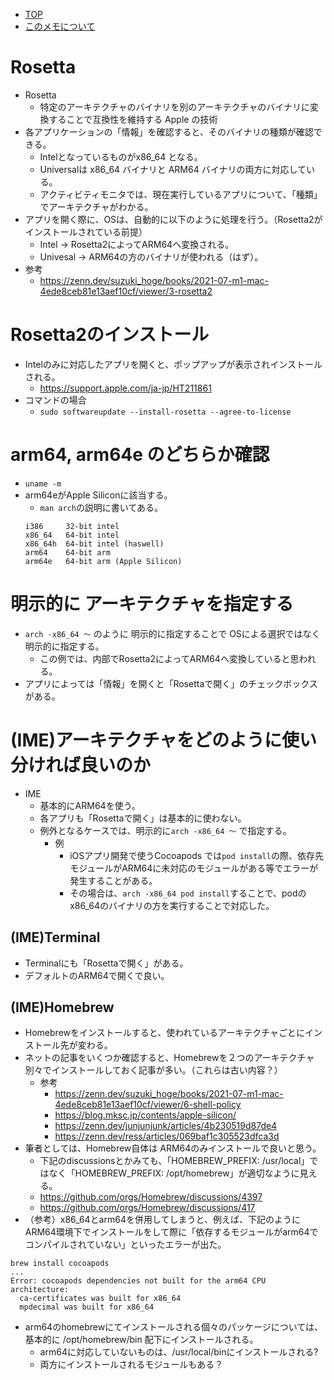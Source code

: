 - [TOP](./README.md)
- [このメモについて](../README.md)


# Rosetta
* Rosetta
    * 特定のアーキテクチャのバイナリを別のアーキテクチャのバイナリに変換することで互換性を維持する Apple の技術
* 各アプリケーションの「情報」を確認すると、そのバイナリの種類が確認できる。
    * Intelとなっているものがx86_64 となる。
    * Universalは x86_64 バイナリと ARM64 バイナリの両方に対応している。
    * アクティビティモニタでは、現在実行しているアプリについて、「種類」でアーキテクチャがわかる。
* アプリを開く際に、OSは、自動的に以下のように処理を行う。（Rosetta2がインストールされている前提）
    * Intel -> Rosetta2によってARM64へ変換される。
    * Univesal -> ARM64の方のバイナリが使われる（はず）。
* 参考
    * https://zenn.dev/suzuki_hoge/books/2021-07-m1-mac-4ede8ceb81e13aef10cf/viewer/3-rosetta2

# Rosetta2のインストール
*  Intelのみに対応したアプリを開くと、ポップアップが表示されインストールされる。
    * https://support.apple.com/ja-jp/HT211861
* コマンドの場合
    * `sudo softwareupdate --install-rosetta --agree-to-license`

# arm64, arm64e のどちらか確認
* `uname -m`
* arm64eがApple Siliconに該当する。
    * `man arch`の説明に書いてある。
    ```
    i386     32-bit intel
    x86_64   64-bit intel
    x86_64h  64-bit intel (haswell)
    arm64    64-bit arm
    arm64e   64-bit arm (Apple Silicon)
    ```


# 明示的に アーキテクチャを指定する
* `arch -x86_64 〜` のように 明示的に指定することで OSによる選択ではなく明示的に指定する。
    * この例では、内部でRosetta2によってARM64へ変換していると思われる。
* アプリによっては「情報」を開くと「Rosettaで開く」のチェックボックスがある。

# (IME)アーキテクチャをどのように使い分ければ良いのか
* IME
    * 基本的にARM64を使う。
    * 各アプリも「Rosettaで開く」は基本的に使わない。
    * 例外となるケースでは、明示的に`arch -x86_64 〜` で指定する。
        * 例
            * iOSアプリ開発で使うCocoapods では`pod install`の際、依存先モジュールがARM64に未対応のモジュールがある等でエラーが発生することがある。
            * その場合は、`arch -x86_64 pod install`することで、podの x86_64のバイナリの方を実行することで対応した。
## (IME)Terminal 
* Terminalにも「Rosettaで開く」がある。
* デフォルトのARM64で開くで良い。
## (IME)Homebrew
* Homebrewをインストールすると、使われているアーキテクチャごとにインストール先が変わる。
* ネットの記事をいくつか確認すると、Homebrewを２つのアーキテクチャ別々でインストールしておく記事が多い。（これらは古い内容？）
    * 参考
        * https://zenn.dev/suzuki_hoge/books/2021-07-m1-mac-4ede8ceb81e13aef10cf/viewer/6-shell-policy
        * https://blog.mksc.jp/contents/apple-silicon/
        * https://zenn.dev/junjunjunk/articles/4b230519d87de4
        * https://zenn.dev/ress/articles/069baf1c305523dfca3d
* 筆者としては、Homebrew自体は ARM64のみインストールで良いと思う。
    * 下記のdiscussionsとかみても、「HOMEBREW_PREFIX: /usr/local」ではなく「HOMEBREW_PREFIX: /opt/homebrew」が適切なように見える。
    * https://github.com/orgs/Homebrew/discussions/4397
    * https://github.com/orgs/Homebrew/discussions/417
* （参考）x86_64とarm64を併用してしまうと、例えば、下記のようにARM64環境下でインストールをして際に「依存するモジュールがarm64でコンパイルされていない」といったエラーが出た。
```
brew install cocoapods
...
Error: cocoapods dependencies not built for the arm64 CPU architecture:
  ca-certificates was built for x86_64
  mpdecimal was built for x86_64
```
* arm64のhomebrewにてインストールされる個々のパッケージについては、基本的に /opt/homebrew/bin 配下にインストールされる。
    * arm64に対応していないものは、/usr/local/binにインストールされる?
    * 両方にインストールされるモジュールもある？
